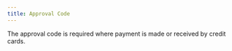 ```yaml
---
title: Approval Code
---
```



The approval code is required where payment is made or received by credit cards.
